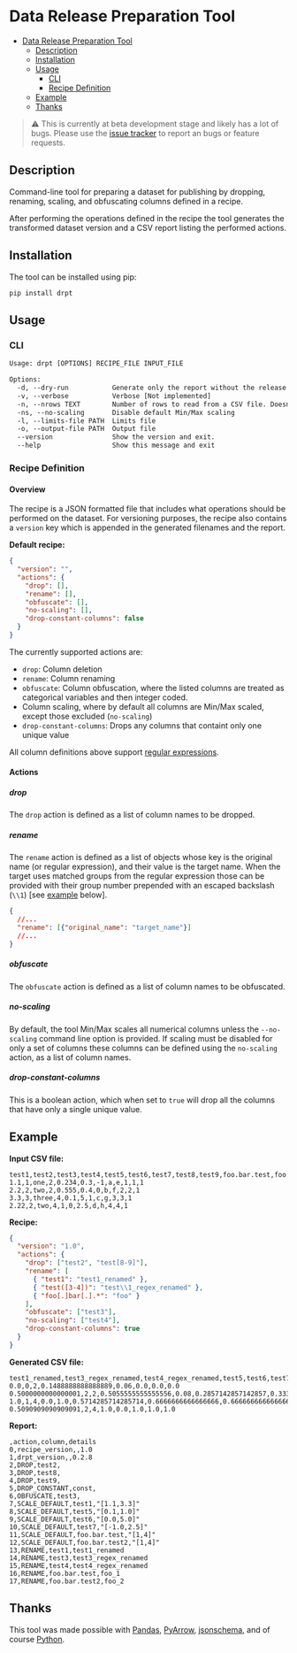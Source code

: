 # Data Release Preparation Tool

- [Data Release Preparation Tool](#data-release-preparation-tool)
  - [Description](#description)
  - [Installation](#installation)
  - [Usage](#usage)
    - [CLI](#cli)
    - [Recipe Definition](#recipe-definition)
  - [Example](#example)
  - [Thanks](#thanks)

> :warning: This is currently at beta development stage and likely has a lot of bugs. Please use the [issue tracker](https://github.com/ConX/drpt/issues) to report an bugs or feature requests.

## Description

Command-line tool for preparing a dataset for publishing by dropping, renaming, scaling, and obfuscating columns defined in a recipe.

After performing the operations defined in the recipe the tool generates the transformed dataset version and a CSV report listing the performed actions.

## Installation

The tool can be installed using pip:

```shell
pip install drpt
```

## Usage

### CLI

```txt
Usage: drpt [OPTIONS] RECIPE_FILE INPUT_FILE

Options:
  -d, --dry-run           Generate only the report without the release dataset
  -v, --verbose           Verbose [Not implemented]
  -n, --nrows TEXT        Number of rows to read from a CSV file. Doesn't work with parquet files.
  -ns, --no-scaling       Disable default Min/Max scaling
  -l, --limits-file PATH  Limits file
  -o, --output-file PATH  Output file
  --version               Show the version and exit.
  --help                  Show this message and exit
```

### Recipe Definition

#### Overview

The recipe is a JSON formatted file that includes what operations should be performed on the dataset. For versioning purposes, the recipe also contains a `version` key which is appended in the generated filenames and the report.

**Default recipe:**
```json
{
  "version": "",
  "actions": {
    "drop": [],
    "rename": [],
    "obfuscate": [],
    "no-scaling": [],
    "drop-constant-columns": false
  }
}
```

The currently supported actions are:
  - `drop`: Column deletion
  - `rename`: Column renaming
  - `obfuscate`: Column obfuscation, where the listed columns are treated as categorical variables and then integer coded.
  - Column scaling, where by default all columns are Min/Max scaled, except those excluded (`no-scaling`)
  - `drop-constant-columns`: Drops any columns that containt only one unique value

All column definitions above support [regular expressions](https://docs.python.org/3/library/re.html#regular-expression-syntax).

#### Actions

##### _drop_

The `drop` action is defined as a list of column names to be dropped.

##### _rename_

The `rename` action is defined as a list of objects whose key is the original name (or regular expression), and their value is the target name. When the target uses matched groups from the regular expression those can be provided with their group number prepended with an escaped backslash (`\\1`) [see [example](#example) below].

```json
{
  //...
  "rename": [{"original_name": "target_name"}]
  //...
}
```

##### _obfuscate_

The `obfuscate` action is defined as a list of column names to be obfuscated. 

##### _no-scaling_

By default, the tool Min/Max scales all numerical columns unless the `--no-scaling` command line option is provided. If scaling must be disabled for only a set of columns these columns can be defined using the `no-scaling` action, as a list of column names.

##### _drop-constant-columns_

This is a boolean action, which when set to `true` will drop all the columns that have only a single unique value.

## Example

**Input CSV file:**
```csv
test1,test2,test3,test4,test5,test6,test7,test8,test9,foo.bar.test,foo.bar.test2,const
1.1,1,one,2,0.234,0.3,-1,a,e,1,1,1
2.2,2,two,2,0.555,0.4,0,b,f,2,2,1
3.3,3,three,4,0.1,5,1,c,g,3,3,1
2.22,2,two,4,1,0,2.5,d,h,4,4,1
```

**Recipe:**
```json
{
  "version": "1.0",
  "actions": {
    "drop": ["test2", "test[8-9]"],
    "rename": [
      { "test1": "test1_renamed" },
      { "test([3-4])": "test\\1_regex_renamed" },
      { "foo[.]bar[.].*": "foo" }
    ],
    "obfuscate": ["test3"],
    "no-scaling": ["test4"],
    "drop-constant-columns": true
  }
}
```

**Generated CSV file:**
```csv
test1_renamed,test3_regex_renamed,test4_regex_renamed,test5,test6,test7,foo_1,foo_2
0.0,0,2,0.1488888888888889,0.06,0.0,0.0,0.0
0.5000000000000001,2,2,0.5055555555555556,0.08,0.2857142857142857,0.3333333333333333,0.3333333333333333
1.0,1,4,0.0,1.0,0.5714285714285714,0.6666666666666666,0.6666666666666666
0.5090909090909091,2,4,1.0,0.0,1.0,1.0,1.0
```

**Report:**
```csv
,action,column,details
0,recipe_version,,1.0
1,drpt_version,,0.2.8
2,DROP,test2,
3,DROP,test8,
4,DROP,test9,
5,DROP_CONSTANT,const,
6,OBFUSCATE,test3,
7,SCALE_DEFAULT,test1,"[1.1,3.3]"
8,SCALE_DEFAULT,test5,"[0.1,1.0]"
9,SCALE_DEFAULT,test6,"[0.0,5.0]"
10,SCALE_DEFAULT,test7,"[-1.0,2.5]"
11,SCALE_DEFAULT,foo.bar.test,"[1,4]"
12,SCALE_DEFAULT,foo.bar.test2,"[1,4]"
13,RENAME,test1,test1_renamed
14,RENAME,test3,test3_regex_renamed
15,RENAME,test4,test4_regex_renamed
16,RENAME,foo.bar.test,foo_1
17,RENAME,foo.bar.test2,foo_2
```

## Thanks

This tool was made possible with [Pandas](https://pandas.pydata.org/), [PyArrow](https://arrow.apache.org/docs/python/index.html), [jsonschema](https://pypi.org/project/jsonschema/), and of course [Python](https://www.python.org/).


  